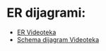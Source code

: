 # ER dijagrami:
- [ER Videoteka](ER%20Videoteka.drawio.png)
- [Schema dijagram Videoteka](Videoteka.drawio.png)

  
